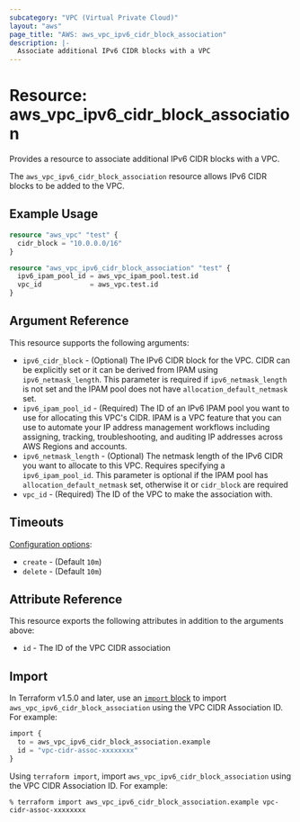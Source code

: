 ```yaml
---
subcategory: "VPC (Virtual Private Cloud)"
layout: "aws"
page_title: "AWS: aws_vpc_ipv6_cidr_block_association"
description: |-
  Associate additional IPv6 CIDR blocks with a VPC
---
```


# Resource: aws_vpc_ipv6_cidr_block_association

Provides a resource to associate additional IPv6 CIDR blocks with a VPC.

The `aws_vpc_ipv6_cidr_block_association` resource allows IPv6 CIDR blocks to be added to the VPC.

## Example Usage

```terraform
resource "aws_vpc" "test" {
  cidr_block = "10.0.0.0/16"
}

resource "aws_vpc_ipv6_cidr_block_association" "test" {
  ipv6_ipam_pool_id = aws_vpc_ipam_pool.test.id
  vpc_id            = aws_vpc.test.id
}
```

## Argument Reference

This resource supports the following arguments:

* `ipv6_cidr_block` - (Optional) The IPv6 CIDR block for the VPC. CIDR can be explicitly set or it can be derived from IPAM using `ipv6_netmask_length`. This parameter is required if `ipv6_netmask_length` is not set and the IPAM pool does not have `allocation_default_netmask` set.
* `ipv6_ipam_pool_id` - (Required) The ID of an IPv6 IPAM pool you want to use for allocating this VPC's CIDR. IPAM is a VPC feature that you can use to automate your IP address management workflows including assigning, tracking, troubleshooting, and auditing IP addresses across AWS Regions and accounts.
* `ipv6_netmask_length` - (Optional) The netmask length of the IPv6 CIDR you want to allocate to this VPC. Requires specifying a `ipv6_ipam_pool_id`. This parameter is optional if the IPAM pool has `allocation_default_netmask` set, otherwise it or `cidr_block` are required
* `vpc_id` - (Required) The ID of the VPC to make the association with.

## Timeouts

[Configuration options](https://developer.hashicorp.com/terraform/language/resources/syntax#operation-timeouts):

- `create` - (Default `10m`)
- `delete` - (Default `10m`)

## Attribute Reference

This resource exports the following attributes in addition to the arguments above:

* `id` - The ID of the VPC CIDR association

## Import

In Terraform v1.5.0 and later, use an [`import` block](https://developer.hashicorp.com/terraform/language/import) to import `aws_vpc_ipv6_cidr_block_association` using the VPC CIDR Association ID. For example:

```terraform
import {
  to = aws_vpc_ipv6_cidr_block_association.example
  id = "vpc-cidr-assoc-xxxxxxxx"
}
```

Using `terraform import`, import `aws_vpc_ipv6_cidr_block_association` using the VPC CIDR Association ID. For example:

```console
% terraform import aws_vpc_ipv6_cidr_block_association.example vpc-cidr-assoc-xxxxxxxx
```
